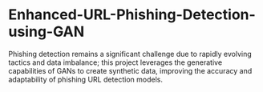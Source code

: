 # Enhanced-URL-Phishing-Detection-using-GAN
Phishing detection remains a significant challenge due to rapidly evolving tactics and data imbalance; this project leverages the generative capabilities of GANs to create synthetic data, improving the accuracy and adaptability of phishing URL detection models.
